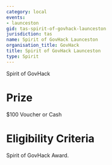 ```yaml
---
category: local
events:
- launceston
gid: tas-spirit-of-govhack-launceston
jurisdiction: tas
name: Spirit of GovHack Launceston
organisation_title: GovHack
title: Spirit of GovHack Launceston
type: Spirit
---
```


Spirit of GovHack

# Prize
$100 Voucher or Cash

# Eligibility Criteria
Spirit of GovHack Award.